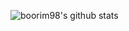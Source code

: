 ![boorim98's github stats](https://github-readme-stats.vercel.app/api?username=anuraghazra&show_icons=true&theme=dracular)
